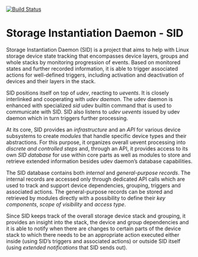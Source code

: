 [![Build Status](https://travis-ci.com/sid-project/sid.svg?branch=main)](https://travis-ci.com/sid-project/sid)


# Storage Instantiation Daemon - SID

Storage Instantiation Daemon (SID) is a project that aims to help with
Linux storage device state tracking that encompasses device layers,
groups and whole stacks by monitoring progression of events. Based on
monitored states and further recorded information, it is able to trigger
associated actions for well-defined triggers, including activation and
deactivation of devices and their layers in the stack.

SID positions itself on top of *udev*, reacting to *uevents*. It is
closely interlinked and cooperating with *udev daemon*. The udev daemon
is enhanced with specialized *sid* udev builtin command that is used to
communicate with SID. SID also listens to *udev uevents* issued by udev
daemon which in turn triggers further processing.

At its core, SID provides an *infrastructure* and an *API* for various
device subsystems to create *modules* that handle specific device types
and their abstractions. For this purpose, it organizes overall uevent
processing into *discrete and controlled steps* and, through an API, it
provides access to its own *SID database* for use within core parts as
well as modules to store and retrieve extended information besides udev
daemon’s database capabilities.

The SID database contains both *internal* and *general-purpose records*.
The internal records are accessed only through dedicated API calls which
are used to track and support device dependencies, grouping, triggers
and associated actions. The general-purpose records can be stored and
retrieved by modules directly with a possibility to define their *key
components*, *scope of visibility* and *access type*.

Since SID keeps track of the overall storage device stack and grouping,
it provides an insight into the stack, the device and group dependencies
and it is able to notify when there are changes to certain parts of the
device stack to which there needs to be an appropriate action executed
either inside (using SID’s triggers and associated actions) or outside
SID itself (using *extended notifications* that SID sends out).
